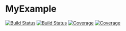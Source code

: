 # MyExample

[![Build Status](https://app.travis-ci.com/YanniPapandreou/MyExample.jl.svg?branch=main)](https://app.travis-ci.com/YanniPapandreou/MyExample.jl)
[![Build Status](https://ci.appveyor.com/api/projects/status/github/YanniPapandreou/MyExample.jl?svg=true)](https://ci.appveyor.com/project/YanniPapandreou/MyExample-jl)
[![Coverage](https://codecov.io/gh/YanniPapandreou/MyExample.jl/branch/main/graph/badge.svg)](https://codecov.io/gh/YanniPapandreou/MyExample.jl)
[![Coverage](https://coveralls.io/repos/github/YanniPapandreou/MyExample.jl/badge.svg?branch=main)](https://coveralls.io/github/YanniPapandreou/MyExample.jl?branch=main)
